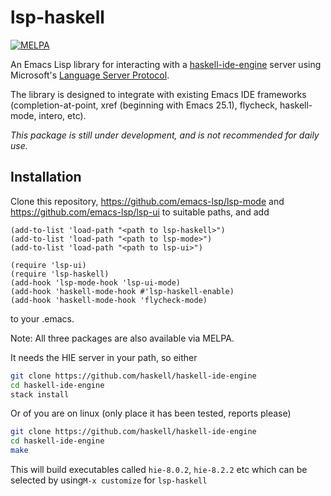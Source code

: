lsp-haskell
===========

[![MELPA](https://melpa.org/packages/lsp-haskell-badge.svg)](https://melpa.org/#/lsp-haskell)

An Emacs Lisp library for interacting with
a [haskell-ide-engine](https://github.com/haskell/haskell-ide-engine/)
server using Microsoft's
[Language Server Protocol](https://github.com/Microsoft/language-server-protocol/).

The library is designed to integrate with existing Emacs IDE frameworks
(completion-at-point, xref (beginning with Emacs 25.1), flycheck, haskell-mode, intero, etc).


*This package is still under development, and is not recommended for daily use.*
## Installation

Clone this repository, https://github.com/emacs-lsp/lsp-mode and https://github.com/emacs-lsp/lsp-ui
to suitable paths, and add

```emacs-lisp
(add-to-list 'load-path "<path to lsp-haskell>")
(add-to-list 'load-path "<path to lsp-mode>")
(add-to-list 'load-path "<path to lsp-ui>")

(require 'lsp-ui)
(require 'lsp-haskell)
(add-hook 'lsp-mode-hook 'lsp-ui-mode)
(add-hook 'haskell-mode-hook #'lsp-haskell-enable)
(add-hook 'haskell-mode-hook 'flycheck-mode)
```
to your .emacs.

Note: All three packages are also available via MELPA.

It needs the HIE server in your path, so either

```bash
git clone https://github.com/haskell/haskell-ide-engine
cd haskell-ide-engine
stack install
```

Or of you are on linux (only place it has been tested, reports please)

```bash
git clone https://github.com/haskell/haskell-ide-engine
cd haskell-ide-engine
make
```
This will build executables called `hie-8.0.2`, `hie-8.2.2` etc which can be selected by using`M-x customize` for `lsp-haskell`
